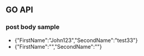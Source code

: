 ## GO API

### post body sample
- {"FirstName":"John123","SecondName":"test33"}
-  {"FirstName":"<name>","SecondName":"<name>"}